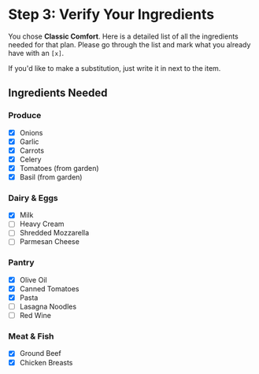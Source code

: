 # Step 3: Verify Your Ingredients

You chose **Classic Comfort**. Here is a detailed list of all the ingredients needed for that plan. Please go through the list and mark what you already have with an `[x]`.

If you'd like to make a substitution, just write it in next to the item.

## Ingredients Needed

### Produce
- [x] Onions
- [x] Garlic
- [x] Carrots
- [x] Celery
- [x] Tomatoes (from garden)
- [x] Basil (from garden)

### Dairy &amp; Eggs
- [x] Milk
- [ ] Heavy Cream
- [ ] Shredded Mozzarella
- [ ] Parmesan Cheese

### Pantry
- [x] Olive Oil
- [x] Canned Tomatoes
- [x] Pasta
- [ ] Lasagna Noodles
- [ ] Red Wine

### Meat &amp; Fish
- [x] Ground Beef
- [x] Chicken Breasts